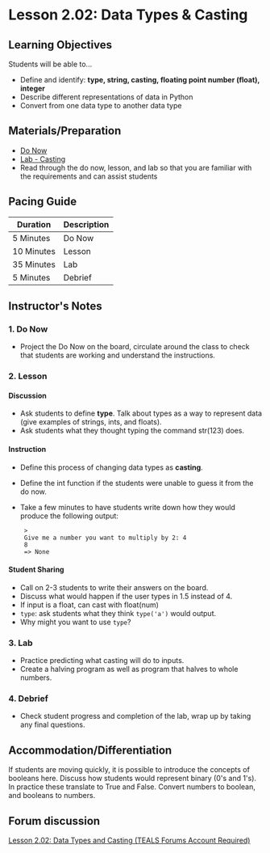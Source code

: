 # Lesson 2.02: Data Types & Casting

## Learning Objectives
Students will be able to... 
* Define and identify: **type, string, casting, floating point number (float), integer**
* Describe different representations of data in Python 
* Convert from one data type to another data type

## Materials/Preparation
* [Do Now]
* [Lab - Casting]
* Read through the do now, lesson, and lab so that you are familiar with the requirements and can assist students

## Pacing Guide
| **Duration**   | **Description** |
| ---------- | ----------- |
| 5 Minutes  | Do Now      |
| 10 Minutes | Lesson      |
| 35 Minutes | Lab         |
| 5 Minutes | Debrief  |

## Instructor's Notes
### 1. Do Now

* Project the Do Now on the board, circulate around the class to check that students are working and understand the instructions. 
### 2. Lesson
#### Discussion
* Ask students to define **type**. Talk about types as a way to represent data (give examples of strings, ints, and floats).
* Ask students what they thought typing the command str(123) does. 
#### Instruction
* Define this process of changing data types as **casting**. 
* Define the int function if the students were unable to guess it from the do now.
* Take a few minutes to have students write down how they would produce the following output:

   ```
    > 
    Give me a number you want to multiply by 2: 4
    8
    => None
    ```

#### Student Sharing
* Call on 2-3 students to write their answers on the board. 
* Discuss what would happen if the user types in 1.5 instead of 4. 
* If input is a float, can cast with float(num)
* `type`: ask students what they think `type('a')` would output.  
* Why might you want to use `type`?

### 3. Lab
* Practice predicting what casting will do to inputs. 
* Create a halving program as well as program that halves to whole numbers. 
### 4. Debrief
* Check student progress and completion of the lab, wrap up by taking any final questions.


## Accommodation/Differentiation

If students are moving quickly, it is possible to introduce the concepts of booleans here. Discuss how students would represent binary (0's and 1's). In practice these translate to True and False. Convert numbers to boolean, and booleans to numbers.

## Forum discussion
[Lesson 2.02: Data Types and Casting (TEALS Forums Account Required)](https://forums.tealsk12.org/c/2nd-semester-unit-2/lesson-2-02-data-types-casting)
  

[Do Now]:do_now.md
[Lab - Casting]:lab.md
